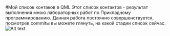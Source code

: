 #Мой список контаков в QML
Этот список контактов - результат выполнения мною лабораторных работ по Прикладному программированию.
Данная работа постоянно совершенствуется, посмотрев commitы вы можете глянуть, на какой стадии список сейчас. 
![Alt text](/screenshots/DoingList.png?raw=true "Главное окно приложения")
